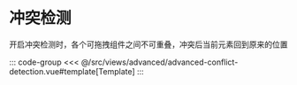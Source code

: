 <advancedConflictDetection/>

# 冲突检测

开启冲突检测时，各个可拖拽组件之间不可重叠，冲突后当前元素回到原来的位置

::: code-group
<<< @/src/views/advanced/advanced-conflict-detection.vue#template[Template]
:::